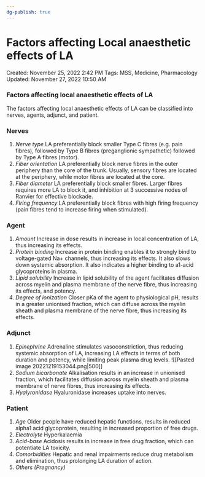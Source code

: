 ```yaml
---
dg-publish: true
---
```


# Factors affecting Local anaesthetic effects of LA

Created: November 25, 2022 2:42 PM
Tags: MSS, Medicine, Pharmacology
Updated: November 27, 2022 10:50 AM

### Factors affecting local anaesthetic effects of LA

The factors affecting local anaesthetic effects of LA can be classified into nerves, agents, adjunct, and patient.

### Nerves
1. *Nerve type*
    LA preferentially block smaller Type C fibres (e.g. pain fibres), followed by Type B fibres (preganglionic sympathetic) followed by Type A fibres (motor).
2. *Fiber orientation*
    LA preferentially block nerve fibres in the outer periphery than the core of the trunk. Usually, sensory fibres are located at the periphery, while motor fibres are located at the core.
3. *Fiber diameter*
    LA preferentially block smaller fibres.
    Larger fibres requires more LA to block it, and inhibition at 3 successive nodes of Ranvier for effective blockade.
4. *FIring frequency*
    LA preferentially block fibres with high firing frequency (pain fibres tend to increase firing when stimulated).
### Agent
1. *Amount*
    Increase in dose results in increase in local concentration of LA, thus increasing its effects.
2. *Protein binding*
    Increase in protein binding enables it to strongly bind to voltage-gated Na+ channels, thus increasing its effects.
    It also slows down systemic absorption.
    It also indicates a higher binding to a1-acid glycoproteins in plasma.
3. *Lipid solubility*
    Increase in lipid solubility of the agent facilitates diffusion across myelin and plasma membrane of the nerve fibre, thus increasing its effects, and potency.
4. *Degree of ionization*
    Closer pKa of the agent to physiological pH, results in a greater unionised fraction, which can diffuse across the myelin sheath and plasma membrane of the nerve fibre, thus increasing its effects.
### Adjunct
1. *Epinephrine*
    Adrenaline stimulates vasoconstriction, thus reducing systemic absorption of LA, increasing LA effects in terms of both duration and potency, while limiting peak plasma drug levels.
    ![[Pasted image 20221219153044.png|500]]
2. *Sodium bicarbonate*
    Alkalisation results in an increase in unionised fraction, which facilitates diffusion across myelin sheath and plasma membrane of nerve fibres, thus increasing its effects.
3. *Hyalyronidase*
    Hyaluronidase increases uptake into nerves.
### Patient
1. *Age*
    Older people have reduced hepatic functions, results in reduced alpha1 acid glycoprotein, resulting in increased proportion of free drugs.
2. *Electrolyte*
    Hyperkalaemia
3. *Acid-base*
    Acidosis results in increase in free drug fraction, which can potentiate LA toxicity.
4. *Comorbidities*
    Hepatic and renal impairments reduce drug metabolism and elimination, thus prolonging LA duration of action.
5. *Others (Pregnancy)*